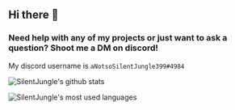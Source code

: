 ## Hi there 👋
### Need help with any of my projects or just want to ask a question? Shoot me a DM on discord!
My discord username is `aNotsoSilentJungle399#4984`

![SilentJungle's github stats](https://github-readme-stats.vercel.app/api?username=SilentJungle399&show_icons=true&theme=tokyonight)

![SilentJungle's most used languages](https://github-readme-stats.vercel.app/api/top-langs/?username=SilentJungle399&show_icons=true&theme=tokyonight)
